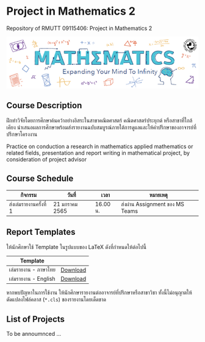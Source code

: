 # Project in Mathematics 2
Repository of RMUTT 09115406: Project in Mathematics 2

![Banner](./banner.jpg)

## Course Description

ฝึกทำวิจัยโดยการศึกษาค้นคว้าอย่างอิสระในสาขาคณิตศาสตร์ คณิตศาสตร์ประยุกต์ หรือสาขาที่ใกล้เคียง นำเสนอผลการศึกษาพร้อมส่งรายงานฉบับสมบูรณ์ภายใต้การดูแลและให้คำปรึกษาของอาจารย์ที่ปรึกษาโครงงาน

Practice on conduction a research in mathematics applied mathematics or related fields, presentation and report writing in mathematical project, by consideration of project advisor

## Course Schedule

| กิจกรรม    | วันที่  |  เวลา |  หมายเหตุ   |
|----------|------|-------|-----------|
| ส่งเล่มรายงานครั้งที่ 1 | 21 มกราคม 2565 | 16.00 น. | ส่งผ่าน Assignment ของ MS Teams |

## Report Templates

ให้นักศึกษาใช้ Template ในรูปแบบของ LaTeX ดังที่กำหนดให้ต่อไปนี้

| Template |          |
|----------|----------|
| เล่มรายงาน - ภาษาไทย   | [Download](./templates/thai_template.zip) |
| เล่มรายงาน - English  | [Download](./templates/english_template.zip) |

หากพบปัญหาในการใช้งาน ให้นักศึกษารายงานต่ออาจารย์ที่ปรึกษาหรือสาขาวิชา
ทั้งนี้ไม่อนุญาตให้ดัดแปลงไฟล์คลาส (`*.cls`) ของรายงานโดยเด็ดขาด

## List of Projects

To be annoumnced ...
